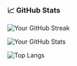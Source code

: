### 📈 GitHub Stats

![Your GitHub Streak](https://github-readme-streak-stats.herokuapp.com/?user=PHYOPHYO2397&theme=default)

![Your GitHub Stats](https://github-readme-stats.vercel.app/api?username=PHOYPHYO2397&show_icons=true&theme=default)

![Top Langs](https://github-readme-stats.vercel.app/api/top-langs/?username=PHYOPHYO2397&layout=compact)
